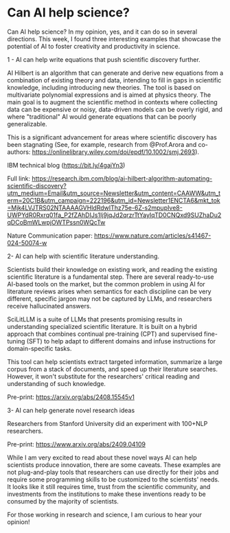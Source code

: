 # Can AI help science?

Can AI help science? In my opinion, yes, and it can do so in several directions. This week, I found three interesting examples that showcase the potential of AI to foster creativity and productivity in science.

1 - AI can help write equations that push scientific discovery further. 

AI Hilbert is an algorithm that can generate and derive new equations from a combination of existing theory and data, intending to fill in gaps in scientific knowledge, including introducing new theories.  The tool is based on multivariate polynomial expressions and is aimed at physics theory. The main goal is to augment the scientific method in contexts where collecting data can be expensive or noisy, data-driven models can be overly rigid, and where "traditional" AI would generate equations that can be poorly generalizable.

This is a significant advancement for areas where scientific discovery has been stagnating (See, for example, research from @Prof.Arora and co-authors: https://onlinelibrary.wiley.com/doi/epdf/10.1002/smj.2693).

IBM technical blog (https://bit.ly/4gajYn3) 

Full link: https://research.ibm.com/blog/ai-hilbert-algorithm-automating-scientific-discovery?utm_medium=Email&utm_source=Newsletter&utm_content=CAAWW&utm_term=20C1B&utm_campaign=222196&utm_id=Newsletter1ENCTA6&mkt_tok=Mjk4LVJTRS02NTAAAAGVHldRdwIThz75e-6Z-s2mpupIve8-UWPYdR0Rxrq01fa_P2fZAhDIJs1Ij9jqJd2qrzrTtYayIqTD0CNQxd9SUZhaDu2qDCoBmWLwpjOWTPssn0WQcTw

Nature Communication paper: https://www.nature.com/articles/s41467-024-50074-w

2- AI can help with scientific literature understanding. 

Scientists build their knowledge on existing work, and reading the existing scientific literature is a fundamental step. There are several ready-to-use AI-based tools on the market, but the common problem in using AI for literature reviews arises when semantics for each discipline can be very different, specific jargon may not be captured by LLMs, and researchers receive hallucinated answers.

SciLitLLM is a suite of LLMs that presents promising results in understanding specialized scientific literature. It is built on a hybrid approach that combines continual pre-training (CPT) and supervised fine-tuning (SFT) to help adapt to different domains and infuse instructions for domain-specific tasks. 

This tool can help scientists extract targeted information, summarize a large corpus from a stack of documents, and speed up their literature searches. However, it won't substitute for the researchers' critical reading and understanding of such knowledge. 

Pre-print: https://arxiv.org/abs/2408.15545v1

3- AI can help generate novel research ideas

Researchers from Stanford University did an experiment with 100+NLP researchers. 

Pre-print: https://www.arxiv.org/abs/2409.04109

While I am very excited to read about these novel ways AI can help scientists produce innovation, there are some caveats. These examples are not plug-and-play tools that researchers can use directly for their jobs and require some programming skills to be customized to the scientists' needs. It looks like it still requires time, trust from the scientific community, and investments from the institutions to make these inventions ready to be consumed by the majority of scientists. 

For those working in research and science, I am curious to hear your opinion!
